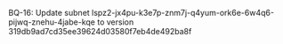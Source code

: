 BQ-16: Update subnet lspz2-jx4pu-k3e7p-znm7j-q4yum-ork6e-6w4q6-pijwq-znehu-4jabe-kqe to version 319db9ad7cd35ee39624d03580f7eb4de492ba8f
